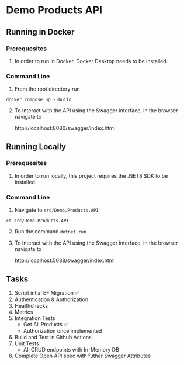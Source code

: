 # Demo Products API

## Running in Docker

### Prerequesites
1.  In order to run in Docker, Docker Desktop needs to be installed.

### Command Line
1.  From the root directory run
```
docker compose up --build
```

2.  To Interact with the API using the Swagger interface,
    in the browser navigate to 
    
    http://localhost:8080/swagger/index.html

## Running Locally

### Prerequesites
1.  In order to run locally, this project requires the .NET8 SDK to be installed.

### Command Line
1.  Navigate to `src/Demo.Products.API`
```
cd src/Demo.Products.API
```
2.  Run the command `dotnet run`

3.  To Interact with the API using the Swagger interface,
    in the browser navigate to 
    
    http://localhost:5038/swagger/index.html

## Tasks
1.  Script intial EF Migration ✅
2.  Authentication & Authorization
3.  Healthchecks
4.  Metrics
5.  Integration Tests
    -  Get All Products  ✅
    -  Authorization once implemented 
6.  Build and Test in Github Actions 
7.  Unit Tests
    - All CRUD endpoints with In-Memory DB 
7.  Complete Open API spec with futher Swagger Attributes 
